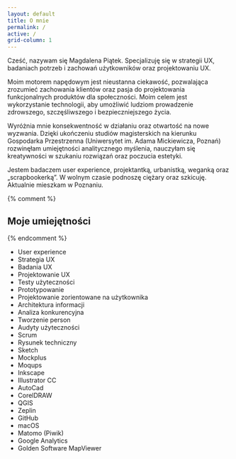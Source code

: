 ```yaml
---
layout: default
title: O mnie
permalink: /
active: /
grid-column: 1
---
```


<div class="container animation-content">
	<div class="about">
		<p>
			Cześć, nazywam się Magdalena Piątek. Specjalizuję się w&nbsp;strategii UX, badaniach potrzeb i&nbsp;zachowań użytkowników
			oraz projektowaniu UX.
		</p>
		<p>
			Moim motorem napędowym jest nieustanna ciekawość, pozwalająca zrozumieć zachowania klientów oraz pasja do projektowania funkcjonalnych
			produktów dla społeczności. Moim celem jest wykorzystanie technologii, aby umożliwić ludziom prowadzenie zdrowszego,
			szczęśliwszego i&nbsp;bezpieczniejszego życia.
		</p>
		<p>
			Wyróżnia mnie konsekwentność w działaniu oraz otwartość na nowe wyzwania. Dzięki ukończeniu studiów magisterskich na kierunku
			Gospodarka Przestrzenna (Uniwersytet im.&nbsp;Adama Mickiewicza, Poznań) rozwinęłam umiejętności analitycznego myślenia,
			nauczyłam się kreatywności w szukaniu rozwiązań oraz poczucia estetyki.
		</p>
		<p>
			Jestem badaczem user experience, projektantką, urbanistką, weganką oraz „scrapbookerką”. W wolnym czasie podnoszę ciężary
			oraz szkicuję. Aktualnie mieszkam w Poznaniu.
		</p>
	</div>
	<div class="line"></div>
	{% comment %} <h2> Moje umiejętności </h2> {% endcomment %}
	<ul class="skills">
		<li class="skill">User experience</li>
		<li class="skill">Strategia UX</li>
		<li class="skill">Badania UX</li>
		<li class="skill">Projektowanie UX</li>
		<li class="skill">Testy użyteczności</li>
		<li class="skill">Prototypowanie</li>
		<li class="skill">Projektowanie zorientowane na użytkownika</li>
		<li class="skill">Architektura informacji</li>
		<li class="skill">Analiza konkurencyjna</li>
		<li class="skill">Tworzenie person</li>
		<li class="skill">Audyty użyteczności</li>
		<li class="skill">Scrum</li>
		<li class="skill">Rysunek techniczny</li>
		<li class="skill">Sketch</li>
		<li class="skill">Mockplus</li>
		<li class="skill">Moqups</li>
		<li class="skill">Inkscape</li>
		<li class="skill">Illustrator CC</li>
		<li class="skill">AutoCad</li>
		<li class="skill">CorelDRAW</li>
		<li class="skill">QGIS</li>
		<li class="skill">Zeplin</li>
		<li class="skill">GitHub</li>
		<li class="skill">macOS</li>
		<li class="skill">Matomo (Piwik)</li>
		<li class="skill">Google Analytics</li>
		<li class="skill">Golden Software MapViewer</li>
	</ul>
	<div class="line"></div>

</div>
